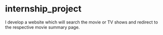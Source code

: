# internship_project
I develop a website which will search the movie or TV shows and redirect to the respective movie summary page.
